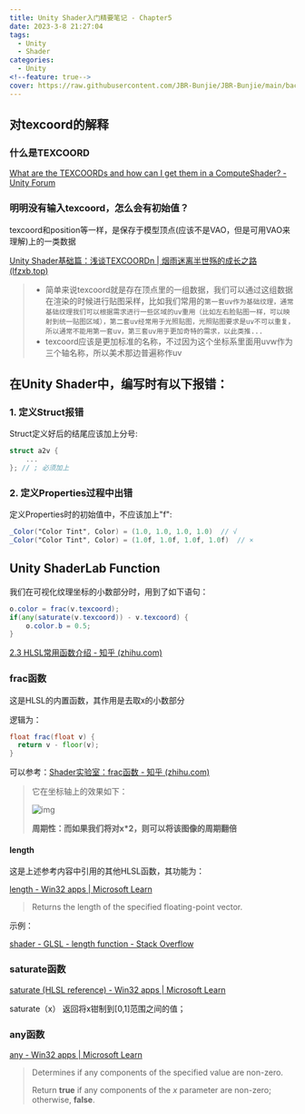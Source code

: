 ```yaml
---
title: Unity Shader入门精要笔记 - Chapter5
date: 2023-3-8 21:27:04
tags:
  - Unity
  - Shader
categories:
  - Unity
<!--feature: true-->
cover: https://raw.githubusercontent.com/JBR-Bunjie/JBR-Bunjie/main/back.jpg
---
```


## 对texcoord的解释

### 什么是TEXCOORD

[What are the TEXCOORDs and how can I get them in a ComputeShader? - Unity Forum](https://forum.unity.com/threads/what-are-the-texcoords-and-how-can-i-get-them-in-a-computeshader.573385/)

### 明明没有输入texcoord，怎么会有初始值？

texcoord和position等一样，是保存于模型顶点(应该不是VAO，但是可用VAO来理解)上的一类数据

[Unity Shader基础篇：浅谈TEXCOORDn | 烟雨迷离半世殇的成长之路 (lfzxb.top)](https://www.lfzxb.top/unity-shader-base-texcoordn/)

>- 简单来说texcoord就是存在顶点里的一组数据，我们可以通过这组数据在渲染的时候进行贴图采样，比如我们常用的`第一套uv作为基础纹理，通常基础纹理我们可以根据需求进行一些区域的uv重用（比如左右脸贴图一样，可以映射到统一贴图区域），第二套uv经常用于光照贴图，光照贴图要求是uv不可以重复，所以通常不能用第一套uv，第三套uv用于更加奇特的需求，以此类推...`
>- texcoord应该是更加标准的名称，不过因为这个坐标系里面用uvw作为三个轴名称，所以美术那边普遍称作uv

## 在Unity Shader中，编写时有以下报错：

### 1. 定义Struct报错

Struct定义好后的结尾应该加上分号:

```glsl
struct a2v {
    ...
}; // ; 必须加上
```

### 2. 定义Properties过程中出错

定义Properties时的初始值中，不应该加上"f":

```glsl
_Color("Color Tint", Color) = (1.0, 1.0, 1.0, 1.0)  // √
_Color("Color Tint", Color) = (1.0f, 1.0f, 1.0f, 1.0f)  // ×
```



## Unity ShaderLab Function

我们在可视化纹理坐标的小数部分时，用到了如下语句：

```glsl
o.color = frac(v.texcoord);
if(any(saturate(v.texcoord)) - v.texcoord) {
    o.color.b = 0.5;
}
```



[2.3 HLSL常用函数介绍 - 知乎 (zhihu.com)](https://zhuanlan.zhihu.com/p/366143272)

### frac函数

这是HLSL的内置函数，其作用是去取x的小数部分

逻辑为：

```glsl
float frac(float v) {
  return v - floor(v);
}
```

可以参考：[Shader实验室：frac函数 - 知乎 (zhihu.com)](https://zhuanlan.zhihu.com/p/158462351)

> 它在坐标轴上的效果如下：
>
> ![img](https://pic2.zhimg.com/80/v2-bfd711ced58f0334e8303ff820593c1d_720w.webp)
>
> **周期性：而如果我们将对x*2，则可以将该图像的周期翻倍**

#### length

这是上述参考内容中引用的其他HLSL函数，其功能为：

[length - Win32 apps | Microsoft Learn](https://learn.microsoft.com/en-us/windows/win32/direct3dhlsl/dx-graphics-hlsl-length)

>Returns the length of the specified floating-point vector.

示例：

[shader - GLSL - length function - Stack Overflow](https://stackoverflow.com/questions/48370604/glsl-length-function)

### saturate函数

[saturate (HLSL reference) - Win32 apps | Microsoft Learn](https://learn.microsoft.com/en-us/windows/win32/direct3dhlsl/dx-graphics-hlsl-saturate?redirectedfrom=MSDN)

saturate（x） 返回将x钳制到[0,1]范围之间的值；

### any函数

[any - Win32 apps | Microsoft Learn](https://learn.microsoft.com/en-us/windows/win32/direct3dhlsl/dx-graphics-hlsl-any)

> Determines if any components of the specified value are non-zero.
>
> Return **true** if any components of the *x* parameter are non-zero; otherwise, **false**.

